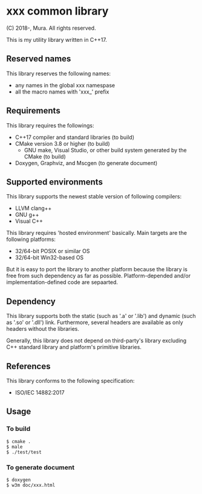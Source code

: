 # xxx common library

(C) 2018-, Mura. All rights reserved.

This is my utility library written in C++17.

## Reserved names

This library reserves the following names:
 - any names in the global xxx namespase
 - all the macro names with 'xxx_' prefix

## Requirements

This library requires the followings:
 - C++17 compiler and standard libraries (to build)
 - CMake version 3.8 or higher (to build)
    - GNU make, Visual Studio, or other build system generated by the CMake (to build)
 - Doxygen, Graphviz, and Mscgen (to generate document)

## Supported environments

This library supports the newest stable version of following compilers:
 - LLVM clang++
 - GNU g++
 - Visual C++

This library requires 'hosted environment' basically.
Main targets are the following platforms:
 - 32/64-bit POSIX or similar OS
 - 32/64-bit Win32-based OS

But it is easy to port the library to another platform
because the library is free from such dependency as far as possible.
Platform-depended and/or implementation-defined code are sepaarted.

## Dependency

This library supports both the static (such as '.a' or '.lib') and
dynamic (such as '.so' or '.dll') link.
Furthermore, several headers are available as only headers without the libraries.

Generally, this library does not depend on third-party's library
excluding C++ standard library and platform's primitive libraries.

## References

This library conforms to the following specification:
 - ISO/IEC 14882:2017

## Usage

### To build

	$ cmake .
	$ male
	$ ./test/test

### To generate document

	$ doxygen
	$ w3m doc/xxx.html

